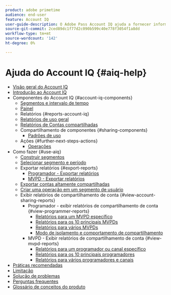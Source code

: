```yaml
---
product: adobe primetime
audience: end-user
feature: Account IQ
user-guide-description: O Adobe Pass Account IQ ajuda a fornecer informações sobre os componentes do Account IQ e orienta você pelas jornadas do usuário para usar os vários componentes.
source-git-commit: 2ced89dc1f77d2c090b599c40e778f3054f1a8dd
workflow-type: tm+mt
source-wordcount: '142'
ht-degree: 0%

---
```


# Ajuda do Account IQ {#aiq-help}

+ [Visão geral do Account IQ](/help/accountiq/home.md)
+ [Introdução ao Account IQ](/help/accountiq/get-started.md)
+ Componentes do Account IQ {#account-iq-components}
   + [Segmentos e intervalo de tempo](/help/accountiq/segments-timeframe.md)
   + [Painel](/help/accountiq/dashboard.md)
   + Relatórios {#reports-account-iq}
   + [Relatórios de uso geral](/help/accountiq/general-usage-reports.md)
   + [Relatórios de Contas compartilhadas](/help/accountiq/shared-acc-reports.md)
   + Compartilhamento de componentes {#sharing-components}
      + [Padrões de uso](/help/accountiq/usage-patterns.md)
   + Ações {#further-next-steps-actions}
      + [Operações](/help/accountiq/operations.md)
+ Como fazer {#use-aiq}
   + [Construir segmentos](/help/accountiq/build-segment.md)
   + [Selecionar segmento e período](/help/accountiq/howto-select-segment-timeframe.md)
   + Exportar relatórios {#export-reports}
      + [Programador - Exportar relatórios](/help/accountiq/export-segment-metrics-progr.md)
      + [MVPD - Exportar relatórios](/help/accountiq/export-segment-metrics-mvpd.md)
   + [Exportar contas altamente compartilhadas](/help/accountiq/export-acc-information.md)
   + [Criar uma operação em um segmento de usuário](/help/accountiq/operation-affecting-user-segment.md)
   + Exibir relatórios de compartilhamento de conta {#view-account-sharing-reports}
      + Programador - exibir relatórios de compartilhamento de conta {#view-programmer-reports}
         + [Relatórios para um MVPD específico](/help/accountiq/reports-for-specific-mvpds.md)
         + [Relatórios para os 10 principais MVPDs](/help/accountiq/top-10-mvpd-reports.md)
         + [Relatórios para vários MVPDs](viewrep-multiple-mvpd.md)
         + [Modo de isolamento e comportamento de compartilhamento](/help/accountiq/isolation-mode.md)
      + MVPD - Exibir relatórios de compartilhamento de conta {#view-mvpd-reports}
         + [Relatórios para um programador ou canal específico](/help/accountiq/reports-for-specific-programmers.md)
         + [Relatórios para os 10 principais programadores](/help/accountiq/top-10-programmer-reports.md)
         + [Relatórios para vários programadores e canais](viewrep-multiple-programmer.md)
+ [Práticas recomendadas](/help/accountiq/best-practices.md)
+ [Limitação](/help/accountiq/limitations.md)
+ [Solução de problemas](/help/accountiq/troubleshoot.md)
+ [Perguntas frequentes](/help/accountiq/faq.md)
+ [Glossário de conceitos do produto](/help/accountiq/product-concepts.md)